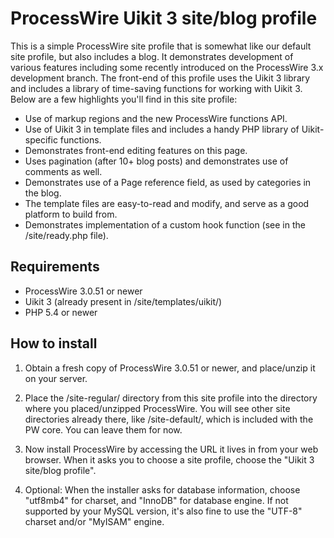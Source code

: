 # ProcessWire Uikit 3 site/blog profile

This is a simple ProcessWire site profile that is somewhat like our default site profile,
but also includes a blog. It demonstrates development of various features including some 
recently introduced on the ProcessWire 3.x development branch. The front-end of this 
profile uses the Uikit 3 library and includes a library of time-saving functions for 
working with Uikit 3. Below are a few highlights you'll find in this site profile:

- Use of markup regions and the new ProcessWire functions API.
- Use of Uikit 3 in template files and includes a handy PHP library of Uikit-specific functions.
- Demonstrates front-end editing features on this page.
- Uses pagination (after 10+ blog posts) and demonstrates use of comments as well.
- Demonstrates use of a Page reference field, as used by categories in the blog.
- The template files are easy-to-read and modify, and serve as a good platform to build from.
- Demonstrates implementation of a custom hook function (see in the /site/ready.php file).

## Requirements

- ProcessWire 3.0.51 or newer
- Uikit 3 (already present in /site/templates/uikit/)
- PHP 5.4 or newer

## How to install

1. Obtain a fresh copy of ProcessWire 3.0.51 or newer, and place/unzip it on your server.

2. Place the /site-regular/ directory from this site profile into the directory where 
   you placed/unzipped ProcessWire. You will see other site directories already there, 
   like /site-default/, which is included with the PW core. You can leave them for now.

3. Now install ProcessWire by accessing the URL it lives in from your web browser. When
   it asks you to choose a site profile, choose the "Uikit 3 site/blog profile". 

4. Optional: When the installer asks for database information, choose "utf8mb4" for 
   charset, and "InnoDB" for database engine. If not supported by your MySQL version, 
   it's also fine to use the "UTF-8" charset and/or "MyISAM" engine. 


